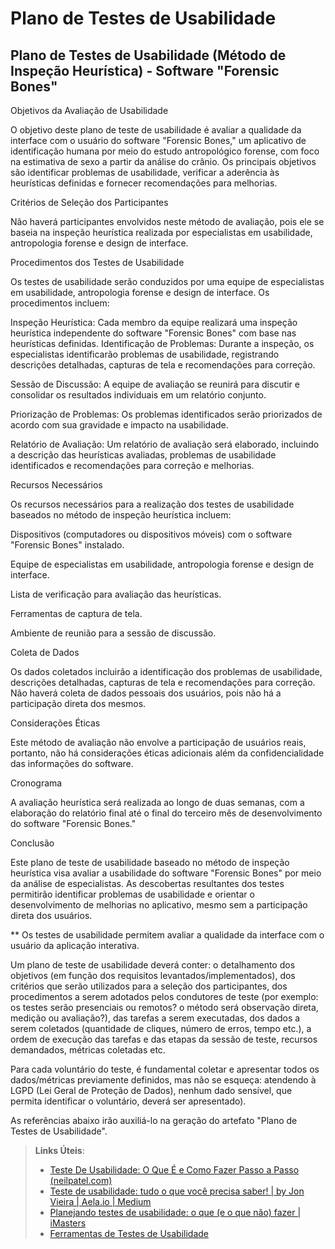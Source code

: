 # Plano de Testes de Usabilidade
## Plano de Testes de Usabilidade (Método de Inspeção Heurística) - Software "Forensic Bones"

Objetivos da Avaliação de Usabilidade

O objetivo deste plano de teste de usabilidade é avaliar a qualidade da interface com o usuário do software "Forensic Bones," um aplicativo de identificação humana por meio do estudo antropológico forense, com foco na estimativa de sexo a partir da análise do crânio. Os principais objetivos são identificar problemas de usabilidade, verificar a aderência às heurísticas definidas e fornecer recomendações para melhorias.

Critérios de Seleção dos Participantes

Não haverá participantes envolvidos neste método de avaliação, pois ele se baseia na inspeção heurística realizada por especialistas em usabilidade, antropologia forense e design de interface.

Procedimentos dos Testes de Usabilidade

Os testes de usabilidade serão conduzidos por uma equipe de especialistas em usabilidade, antropologia forense e design de interface. Os procedimentos incluem:

Inspeção Heurística: Cada membro da equipe realizará uma inspeção heurística independente do software "Forensic Bones" com base nas heurísticas definidas.
Identificação de Problemas: Durante a inspeção, os especialistas identificarão problemas de usabilidade, registrando descrições detalhadas, capturas de tela e recomendações para correção.

Sessão de Discussão: A equipe de avaliação se reunirá para discutir e consolidar os resultados individuais em um relatório conjunto.

Priorização de Problemas: Os problemas identificados serão priorizados de acordo com sua gravidade e impacto na usabilidade.

Relatório de Avaliação: Um relatório de avaliação será elaborado, incluindo a descrição das heurísticas avaliadas, problemas de usabilidade identificados e recomendações para correção e melhorias.

Recursos Necessários

Os recursos necessários para a realização dos testes de usabilidade baseados no método de inspeção heurística incluem:

Dispositivos (computadores ou dispositivos móveis) com o software "Forensic Bones" instalado.

Equipe de especialistas em usabilidade, antropologia forense e design de interface.

Lista de verificação para avaliação das heurísticas.

Ferramentas de captura de tela.

Ambiente de reunião para a sessão de discussão.

Coleta de Dados

Os dados coletados incluirão a identificação dos problemas de usabilidade, descrições detalhadas, capturas de tela e recomendações para correção. Não haverá coleta de dados pessoais dos usuários, pois não há a participação direta dos mesmos.

Considerações Éticas

Este método de avaliação não envolve a participação de usuários reais, portanto, não há considerações éticas adicionais além da confidencialidade das informações do software.

Cronograma

A avaliação heurística será realizada ao longo de duas semanas, com a elaboração do relatório final até o final do terceiro mês de desenvolvimento do software "Forensic Bones."

Conclusão

Este plano de teste de usabilidade baseado no método de inspeção heurística visa avaliar a usabilidade do software "Forensic Bones" por meio da análise de especialistas. As descobertas resultantes dos testes permitirão identificar problemas de usabilidade e orientar o desenvolvimento de melhorias no aplicativo, mesmo sem a participação direta dos usuários.


** Os testes de usabilidade permitem avaliar a qualidade da interface com o usuário da aplicação interativa.

Um plano de teste de usabilidade deverá conter: o detalhamento dos objetivos (em função dos requisitos levantados/implementados), dos critérios que serão utilizados para a seleção dos participantes, dos procedimentos a serem adotados pelos condutores de teste (por exemplo: os testes serão presenciais ou remotos? o método será observação direta, medição ou avaliação?), das tarefas a serem executadas, dos dados a serem coletados (quantidade de cliques, número de erros, tempo etc.), a ordem de execução das tarefas e das etapas da sessão de teste, recursos demandados, métricas coletadas etc.

Para cada voluntário do teste, é fundamental coletar e apresentar todos os dados/métricas previamente definidos, mas não se esqueça: atendendo à LGPD (Lei Geral de Proteção de Dados), nenhum dado sensível, que permita identificar o voluntário, deverá ser apresentado).

As referências abaixo irão auxiliá-lo na geração do artefato "Plano de Testes de Usabilidade".

> **Links Úteis**:
> - [Teste De Usabilidade: O Que É e Como Fazer Passo a Passo (neilpatel.com)](https://neilpatel.com/br/blog/teste-de-usabilidade/)
> - [Teste de usabilidade: tudo o que você precisa saber! | by Jon Vieira | Aela.io | Medium](https://medium.com/aela/teste-de-usabilidade-o-que-voc%C3%AA-precisa-saber-39a36343d9a6/)
> - [Planejando testes de usabilidade: o que (e o que não) fazer | iMasters](https://imasters.com.br/design-ux/planejando-testes-de-usabilidade-o-que-e-o-que-nao-fazer/)
> - [Ferramentas de Testes de Usabilidade](https://www.usability.gov/how-to-and-tools/resources/templates.html)
